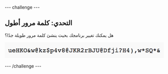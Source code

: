 --- challenge ---
## التحدي: كلمة مرور أطول
هل يمكنك تغيير برنامجك بحيث ينشئ كلمة مرور طويلة جدًا؟

![لقطة شاشة](images/passwords-long.png)




--- /challenge ---